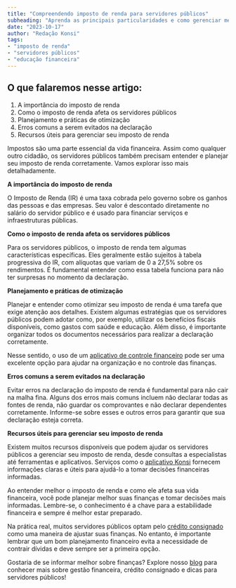 ```yaml
---
title: "Compreendendo imposto de renda para servidores públicos"
subheading: "Aprenda as principais particularidades e como gerenciar melhor a sua declaração."
date: "2023-10-17"
author: "Redação Konsi"
tags:
- "imposto de renda"
- "servidores públicos"
- "educação financeira"
---
```


## O que falaremos nesse artigo:
1. A importância do imposto de renda 
2. Como o imposto de renda afeta os servidores públicos
3. Planejamento e práticas de otimização 
4. Erros comuns a serem evitados na declaração
5. Recursos úteis para gerenciar seu imposto de renda

Impostos são uma parte essencial da vida financeira. Assim como qualquer outro cidadão, os servidores públicos também precisam entender e planejar seu imposto de renda corretamente. Vamos explorar isso mais detalhadamente.

**A importância do imposto de renda**

O Imposto de Renda (IR) é uma taxa cobrada pelo governo sobre os ganhos das pessoas e das empresas. Seu valor é descontado diretamente no salário do servidor público e é usado para financiar serviços e infraestruturas públicas.

**Como o imposto de renda afeta os servidores públicos**

Para os servidores públicos, o imposto de renda tem algumas características específicas. Eles geralmente estão sujeitos à tabela progressiva do IR, com alíquotas que variam de 0 a 27,5% sobre os rendimentos. É fundamental entender como essa tabela funciona para não ter surpresas no momento da declaração.

**Planejamento e práticas de otimização**

Planejar e entender como otimizar seu imposto de renda é uma tarefa que exige atenção aos detalhes. Existem algumas estratégias que os servidores públicos podem adotar como, por exemplo, utilizar os benefícios fiscais disponíveis, como gastos com saúde e educação. Além disso, é importante organizar todos os documentos necessários para realizar a declaração corretamente.

Nesse sentido, o uso de um [aplicativo de controle financeiro](https://www.konsi.com.br/postagens/aplicativo-de-controle-financeiro-confira-otimas-opcoes) pode ser uma excelente opção para ajudar na organização e no controle das finanças.

**Erros comuns a serem evitados na declaração**

Evitar erros na declaração do imposto de renda é fundamental para não cair na malha fina. Alguns dos erros mais comuns incluem não declarar todas as fontes de renda, não guardar os comprovantes e não declarar dependentes corretamente. Informe-se sobre esses e outros erros para garantir que sua declaração esteja correta.

**Recursos úteis para gerenciar seu imposto de renda**

Existem muitos recursos disponíveis que podem ajudar os servidores públicos a gerenciar seu imposto de renda, desde consultas a especialistas até ferramentas e aplicativos. Serviços como o [aplicativo Konsi](https://www.konsi.com.br/download) fornecem informações claras e úteis para ajudá-lo a tomar decisões financeiras informadas.

Ao entender melhor o imposto de renda e como ele afeta sua vida financeira, você pode planejar melhor suas finanças e tomar decisões mais informadas. Lembre-se, o conhecimento é a chave para a estabilidade financeira e sempre é melhor estar preparado.

Na prática real, muitos servidores públicos optam pelo [crédito consignado](https://www.konsi.com.br/postagens/o-que-e-credito-consignado) como uma maneira de ajustar suas finanças. No entanto, é importante lembrar que um bom planejamento financeiro evita a necessidade de contrair dívidas e deve sempre ser a primeira opção.

Gostaria de se informar melhor sobre finanças? Explore nosso [blog](https://www.konsi.com.br/postagens) para conhecer mais sobre gestão financeira, crédito consignado e dicas para servidores públicos!